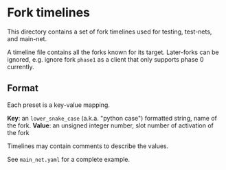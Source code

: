 # Fork timelines

This directory contains a set of fork timelines used for testing, test-nets, and main-net.

A timeline file contains all the forks known for its target.
Later-forks can be ignored, e.g. ignore fork `phase1` as a client that only supports phase 0 currently.

## Format

Each preset is a key-value mapping.

**Key**: an `lower_snake_case` (a.k.a. "python case") formatted string, name of the fork.
**Value**: an unsigned integer number, slot number of activation of the fork

Timelines may contain comments to describe the values.

See `main_net.yaml` for a complete example.

